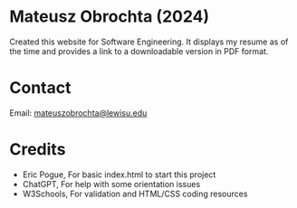 # Mateusz Obrochta (2024)
Created this website for Software Engineering. It displays my resume as of the time and provides a link to a downloadable version in PDF format.

# Contact
Email: mateuszobrochta@lewisu.edu

# Credits
- Eric Pogue, For basic index.html to start this project
- ChatGPT, For help with some orientation issues
- W3Schools, For validation and HTML/CSS coding resources
